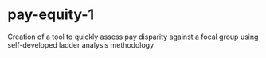 # pay-equity-1
Creation of a tool to quickly assess pay disparity against a focal group using self-developed ladder analysis methodology
